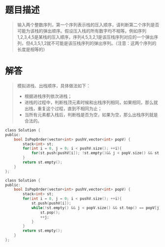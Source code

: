 # 题目描述   
> 输入两个整数序列，第一个序列表示栈的压入顺序，请判断第二个序列是否可能为该栈的弹出顺序。假设压入栈的所有数字均不相等。例如序列1,2,3,4,5是某栈的压入顺序，序列4,5,3,2,1是该压栈序列对应的一个弹出序列，但4,3,5,1,2就不可能是该压栈序列的弹出序列。（注意：这两个序列的长度是相等的）


# 解答

> 模拟进栈、出栈顺序，具体做法如下：   
> - 根据进栈序列依次进栈；
> - 进栈的过程中，判断栈顶元素时候和出栈序列相同，如果相同，那么就出栈，重复这个过程，直到不相同为止；
> - 当所有元素都入栈后，判断栈是否为空，如果为空，那么出栈序列就是合法的。


```c
class Solution {
public:
    bool IsPopOrder(vector<int> pushV,vector<int> popV) {
        stack<int> st;
        for(int i = 0, j = 0; i < pushV.size(); ++i){
            for(st.push(pushV[i]); !st.empty()&& j < popV.size() && st.top() == popV[j]; st.pop(), ++j);
        }
        return st.empty();
    }
};
```

```c
class Solution {
public:
    bool IsPopOrder(vector<int> pushV,vector<int> popV) {
        stack<int> st;
        for(int i = 0, j = 0; i < pushV.size(); ++i){
            st.push(pushV[i]);
            while(!st.empty() && j < popV.size() && st.top() == popV[j]){
                st.pop();
                ++j;
            }
        }
        return st.empty();
    }
};
```